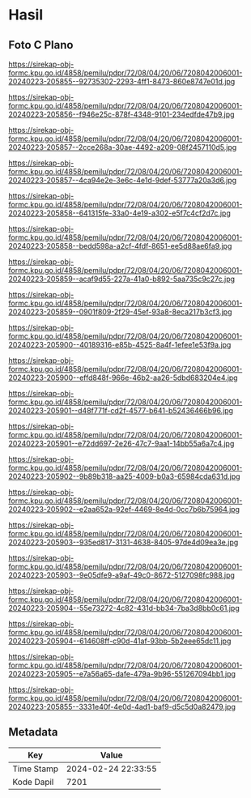 # Hasil

## Foto C Plano

https://sirekap-obj-formc.kpu.go.id/4858/pemilu/pdpr/72/08/04/20/06/7208042006001-20240223-205855--92735302-2293-4ff1-8473-860e8747e01d.jpg

https://sirekap-obj-formc.kpu.go.id/4858/pemilu/pdpr/72/08/04/20/06/7208042006001-20240223-205856--f946e25c-878f-4348-9101-234edfde47b9.jpg

https://sirekap-obj-formc.kpu.go.id/4858/pemilu/pdpr/72/08/04/20/06/7208042006001-20240223-205857--2cce268a-30ae-4492-a209-08f2457110d5.jpg

https://sirekap-obj-formc.kpu.go.id/4858/pemilu/pdpr/72/08/04/20/06/7208042006001-20240223-205857--4ca94e2e-3e6c-4e1d-9def-53777a20a3d6.jpg

https://sirekap-obj-formc.kpu.go.id/4858/pemilu/pdpr/72/08/04/20/06/7208042006001-20240223-205858--641315fe-33a0-4e19-a302-e5f7c4cf2d7c.jpg

https://sirekap-obj-formc.kpu.go.id/4858/pemilu/pdpr/72/08/04/20/06/7208042006001-20240223-205858--bedd598a-a2cf-4fdf-8651-ee5d88ae6fa9.jpg

https://sirekap-obj-formc.kpu.go.id/4858/pemilu/pdpr/72/08/04/20/06/7208042006001-20240223-205859--acaf9d55-227a-41a0-b892-5aa735c9c27c.jpg

https://sirekap-obj-formc.kpu.go.id/4858/pemilu/pdpr/72/08/04/20/06/7208042006001-20240223-205859--0901f809-2f29-45ef-93a8-8eca217b3cf3.jpg

https://sirekap-obj-formc.kpu.go.id/4858/pemilu/pdpr/72/08/04/20/06/7208042006001-20240223-205900--40189316-e85b-4525-8a4f-1efee1e53f9a.jpg

https://sirekap-obj-formc.kpu.go.id/4858/pemilu/pdpr/72/08/04/20/06/7208042006001-20240223-205900--effd848f-966e-46b2-aa26-5dbd683204e4.jpg

https://sirekap-obj-formc.kpu.go.id/4858/pemilu/pdpr/72/08/04/20/06/7208042006001-20240223-205901--d48f771f-cd2f-4577-b641-b52436466b96.jpg

https://sirekap-obj-formc.kpu.go.id/4858/pemilu/pdpr/72/08/04/20/06/7208042006001-20240223-205901--e72dd697-2e26-47c7-9aa1-14bb55a6a7c4.jpg

https://sirekap-obj-formc.kpu.go.id/4858/pemilu/pdpr/72/08/04/20/06/7208042006001-20240223-205902--9b89b318-aa25-4009-b0a3-65984cda631d.jpg

https://sirekap-obj-formc.kpu.go.id/4858/pemilu/pdpr/72/08/04/20/06/7208042006001-20240223-205902--e2aa652a-92ef-4469-8e4d-0cc7b6b75964.jpg

https://sirekap-obj-formc.kpu.go.id/4858/pemilu/pdpr/72/08/04/20/06/7208042006001-20240223-205903--935ed817-3131-4638-8405-97de4d09ea3e.jpg

https://sirekap-obj-formc.kpu.go.id/4858/pemilu/pdpr/72/08/04/20/06/7208042006001-20240223-205903--9e05dfe9-a9af-49c0-8672-5127098fc988.jpg

https://sirekap-obj-formc.kpu.go.id/4858/pemilu/pdpr/72/08/04/20/06/7208042006001-20240223-205904--55e73272-4c82-431d-bb34-7ba3d8bb0c61.jpg

https://sirekap-obj-formc.kpu.go.id/4858/pemilu/pdpr/72/08/04/20/06/7208042006001-20240223-205904--614608ff-c90d-41af-93bb-5b2eee65dc11.jpg

https://sirekap-obj-formc.kpu.go.id/4858/pemilu/pdpr/72/08/04/20/06/7208042006001-20240223-205905--e7a56a65-dafe-479a-9b96-551267094bb1.jpg

https://sirekap-obj-formc.kpu.go.id/4858/pemilu/pdpr/72/08/04/20/06/7208042006001-20240223-205855--3331e40f-4e0d-4ad1-baf9-d5c5d0a82479.jpg


## Metadata

| Key        | Value               |
| ---------- | ------------------- |
| Time Stamp | 2024-02-24 22:33:55 |
| Kode Dapil | 7201                |



